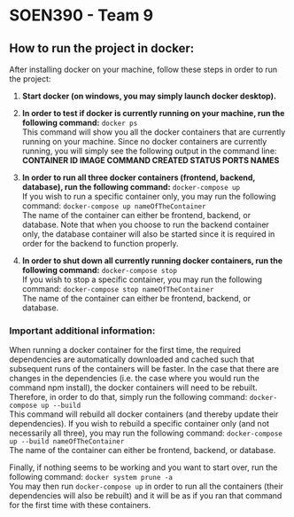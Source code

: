 # SOEN390 - Team 9

## How to run the project in docker:

After installing docker on your machine, follow these steps in order to run the project:
1. **Start docker (on windows, you may simply launch docker desktop).**

2. **In order to test if docker is currently running on your machine, run the following command:** `docker ps`\
This command will show you all the docker containers that are currently running on your machine. Since no docker containers are currently running, you will simply see the following output in the command line:\
**CONTAINER ID   IMAGE     COMMAND   CREATED   STATUS    PORTS     NAMES**

3. **In order to run all three docker containers (frontend, backend, database), run the following command:** `docker-compose up`\
If you wish to run a specific container only, you may run the following command: `docker-compose up nameOfTheContainer`\
The name of the container can either be frontend, backend, or database.
Note that when you choose to run the backend container only, the database container will also be started since it is required in order for the backend to function properly.

4. **In order to shut down all currently running docker containers, run the following command:** `docker-compose stop`\
If you wish to stop a specific container, you may run the following command: `docker-compose stop nameOfTheContainer`\
The name of the container can either be frontend, backend, or database.

### Important additional information:

When running a docker container for the first time, the required dependencies are automatically downloaded and cached such that subsequent runs of the containers will be faster. In the case that there are changes in the dependencies (i.e. the case where you would run the command npm install), the docker containers will need to be rebuilt. Therefore, in order to do that, simply run the following command: `docker-compose up --build`\
This command will rebuild all docker containers (and thereby update their dependencies). If you wish to rebuild a specific container only (and not necessarily all three), you may run the following command: `docker-compose up --build nameOfTheContainer`\
The name of the container can either be frontend, backend, or database.

Finally, if nothing seems to be working and you want to start over, run the following command: `docker system prune -a`\
You may then run `docker-compose up` in order to run all the containers (their dependencies will also be rebuilt) and it will be as if you ran that command for the first time with these containers.
